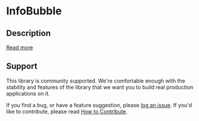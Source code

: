 InfoBubble
==========

## Description

[Read more][more]

## Support

This library is community supported. We're comfortable enough with the stability and features of
the library that we want you to build real production applications on it.

If you find a bug, or have a feature suggestion, please [log an issue][issues]. If you'd like to
contribute, please read [How to Contribute][contrib].

[issues]: https://github.com/googlemaps/v3-utility-library/issues
[contrib]: https://github.com/googlemaps/v3-utility-library/blob/master/infobubble/CONTRIB.md
[more]: http://htmlpreview.github.io/?https://github.com/googlemaps/v3-utility-library/blob/master/infobubble/examples/example.html